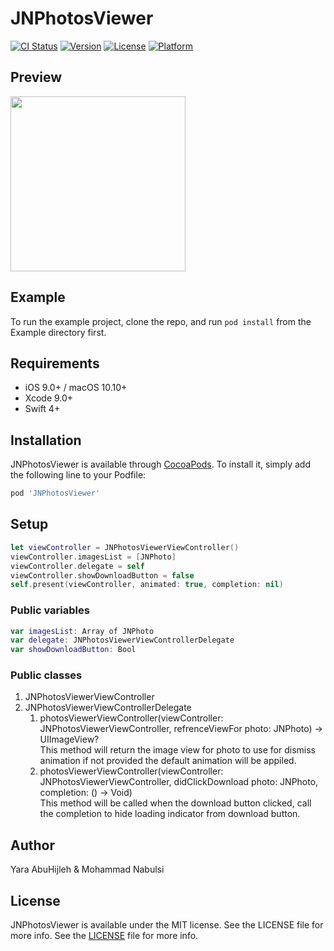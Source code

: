 # JNPhotosViewer

[![CI Status](https://img.shields.io/travis/mohammadnabulsi/JNPhotosViewer.svg?style=flat)](https://travis-ci.org/mohammadnabulsi/JNPhotosViewer)
[![Version](https://img.shields.io/cocoapods/v/JNPhotosViewer.svg?style=flat)](https://cocoapods.org/pods/JNPhotosViewer)
[![License](https://img.shields.io/cocoapods/l/JNPhotosViewer.svg?style=flat)](https://cocoapods.org/pods/JNPhotosViewer)
[![Platform](https://img.shields.io/cocoapods/p/JNPhotosViewer.svg?style=flat)](https://cocoapods.org/pods/JNPhotosViewer)

## Preview

<img src="https://github.com/JNDisrupter/JNSegmentedControl/raw/master/Images/preview.gif" width="280"/> 

## Example

To run the example project, clone the repo, and run `pod install` from the Example directory first.

## Requirements

- iOS 9.0+ / macOS 10.10+
- Xcode 9.0+
- Swift 4+

## Installation

JNPhotosViewer is available through [CocoaPods](https://cocoapods.org). To install
it, simply add the following line to your Podfile:

```ruby
pod 'JNPhotosViewer'
```
## Setup

```swift
let viewController = JNPhotosViewerViewController()
viewController.imagesList = [JNPhoto]
viewController.delegate = self
viewController.showDownloadButton = false
self.present(viewController, animated: true, completion: nil)
```

### Public variables
```swift
var imagesList: Array of JNPhoto
var delegate: JNPhotosViewerViewControllerDelegate
var showDownloadButton: Bool
```
### Public classes

1. JNPhotosViewerViewController
2. JNPhotosViewerViewControllerDelegate
    1. photosViewerViewController(viewController: JNPhotosViewerViewController, refrenceViewFor photo: JNPhoto) -> UIImageView?
    <br>This method will return the image view for photo to use for dismiss animation if not provided the default animation will be appiled.
    2. photosViewerViewController(viewController: JNPhotosViewerViewController, didClickDownload photo: JNPhoto, completion: () -> Void)
        <br>This method will be called when the download button clicked, call the completion to hide loading indicator from download button.

## Author

Yara AbuHijleh & Mohammad Nabulsi

## License

JNPhotosViewer is available under the MIT license. See the LICENSE file for more info. See the [LICENSE](https://github.com/JNDisrupter/JNPhotosViewer/blob/master/LICENSE) file for more info.
